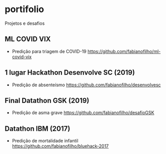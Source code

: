 # portifolio
Projetos e desafios

## ML COVID VIX
- Predição para triagem de COVID-19
https://github.com/fabianofilho/ml-covid-vix

## 1 lugar Hackathon Desenvolve SC (2019)
- Predição de absenteísmo
https://github.com/fabianofilho/desenvolvesc

## Final Datathon GSK (2019)
- Predição de asma grave
https://github.com/fabianofilho/desafioGSK

## Datathon IBM (2017)
- Predição de mortalidade infantil
https://github.com/fabianofilho/bluehack-2017
